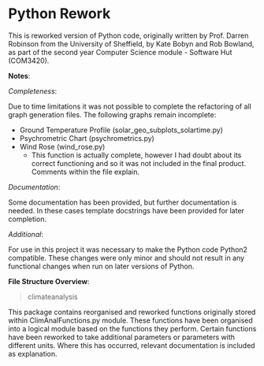 # Python Rework

This is reworked version of Python code, originally written by Prof. Darren Robinson from the University of Sheffield, by Kate Bobyn and Rob Bowland, as part of the second year Computer Science module - Software Hut (COM3420).

**Notes**:

*Completeness*:

Due to time limitations it was not possible to complete the refactoring of all graph generation files.
The following graphs remain incomplete:

- Ground Temperature Profile (solar_geo_subplots_solartime.py)
- Psychrometric Chart (psychrometrics.py)
- Wind Rose (wind_rose.py)
    - This function is actually complete, however I had doubt about its correct functioning and so it was not 
    included in the final product. Comments within the file explain.

*Documentation*:

Some documentation has been provided, but further documentation is needed. In these cases template docstrings have been provided for later completion.

*Additional*:

For use in this project it was necessary to make the Python code Python2 compatible. These changes were only minor and should not result in any functional changes when run on later versions of Python.


**File Structure Overview**:

> climateanalysis

This package contains reorganised and reworked functions originally stored within ClimAnalFunctions.py module.
These functions have been organised into a logical module based on the functions they perform.
Certain functions have been reworked to take additional parameters or parameters with different units. Where this has
occurred, relevant documentation is included as explanation.

